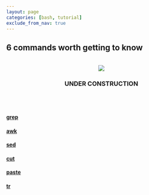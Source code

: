 ```yaml
---
layout: page
categories: [bash, tutorial]
exclude_from_nav: true
---
```


<h2>6 commands worth getting to know</h2>
<br>


<center><img src="{{ site.url }}/images/under_construction.jpeg"></center>
<center><h3>UNDER CONSTRUCTION</h3></center>
<br>
<br>

#### <u>grep</u>

#### <u>awk</u>

#### <u>sed</u>  

#### <u>cut</u>

#### <u>paste</u>

#### <u>tr</u>
